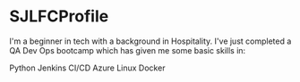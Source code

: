 # SJLFCProfile

I'm a beginner in tech with a background in Hospitality. I've just completed a QA Dev Ops bootcamp which has given me some basic skills in:

Python
Jenkins
CI/CD
Azure
Linux
Docker
